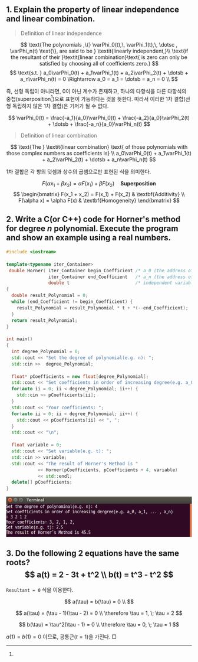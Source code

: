 ## 1. Explain the property of linear independence and linear combination.

> Definition of linear independence

$$
\text{The polynomials ,\{} \varPhi_0(t),\, \varPhi_1(t),\, \dotsc , \varPhi_n(t) \text{\}, are said to be } \textit{linearly independent,}\\
\text{if the resultant of their }\textit{linear combination}\text{ is zero can only be satisfied by choosing all of coefficients zero.}
$$
$$
\text{s.t. } a_0\varPhi_0(t) + a_1\varPhi_1(t) + a_2\varPhi_2(t) + \dotsb + a_n\varPhi_n(t) = 0 \Rightarrow a_0 = a_1 = \dotsb = a_n = 0 \\
$$

즉, 선형 독립이 아니라면, 0이 아닌 계수가 존재하고, 하나의 다항식을 다른 다항식의 중첩(superposition[^1])으로 표현이 가능하다는 것을 뜻한다. 따라서 이러한 1차 결합(선형 독립하지 않은 1차 결합)은 기저가 될 수 없다.

$$
\varPhi_0(t) = \frac{-a_1}{a_0}\varPhi_0(t) + \frac{-a_2}{a_0}\varPhi_2(t) + \dotsb + \frac{-a_n}{a_0}\varPhi_n(t)
$$

> Definition of linear combination

$$
\text{The } \textit{linear combination} \text{ of those polynomials with those complex numbers as coefficients is} \\
a_0\varPhi_0(t) + a_1\varPhi_1(t) + a_2\varPhi_2(t) + \dotsb + a_n\varPhi_n(t)
$$

1차 결합은 각 항의 덧셈과 상수의 곱셈으로만 표현된 식을 의미한다.

[^1]:
$$
F(\alpha x_1 + \beta x_2) = \alpha F(x_1) + \beta F(x_2) \quad \textbf{Superposition}
$$
$$
\begin{bmatrix}
F(x_1 + x_2) = F(x_1) + F(x_2) & \textbf{Additivity} \\
F(\alpha x) = \alpha F(x) & \textbf{Homogeneity}
\end{bmatrix}
$$

<div style="page-break-after: always;"></div>

## 2. Write a C(or C++) code for Horner's method for degree $n$ polynomial. Execute the program and show an example using a real numbers.

```c++ {.line-numbers}
#include <iostream>

template<typename iter_Container>
 double Horner( iter_Container begin_Coefficient /* a_0 (the address of first coefficient) */,
                iter_Container end_Coefficient   /* a_n (the address of the container) */,
                double t                         /* independent variable */)
{
  double result_Polynomial = 0;
  while (end_Coefficient != begin_Coefficient) {
    result_Polynomial = result_Polynomial * t + *(--end_Coefficient);
  }
  return result_Polynomial;
}

int main()
{
  int degree_Polynomial = 0;
  std::cout << "Set the degree of polynomial(e.g. n): ";
  std::cin >>  degree_Polynomial;

  float* pCoefficients = new float[degree_Polynomial];
  std::cout << "Set coefficients in order of increasing degree(e.g. a_0, a_1, ... , a_n)\n: ";
  for(auto ii = 0; ii < degree_Polynomial; ii++) {
    std::cin >> pCoefficients[ii];
  }
  std::cout << "Your coefficients: ";
  for(auto ii = 0; ii < degree_Polynomial; ii++) {
    std::cout << pCoefficients[ii] << ", ";
  }
  std::cout << "\n";

  float variable = 0;
  std::cout << "Set variable(e.g. t): ";
  std::cin >> variable;
  std::cout << "The result of Horner's Method is "
            << Horner(pCoefficients, pCoefficients + 4, variable)
            << std::endl;
  delete[] pCoefficients;
}
```

![result](images/2018/03/result.png)

<div style="page-break-after: always;"></div>

## 3. Do the following 2 equations have the same roots? $$ a(t) = 2 - 3t + t^2 \\ b(t) = t^3 - t^2 $$

`Resultant = 0` 식을 이용한다.

$$
a(\tau) = b(\tau) = 0 \\
$$

$$
a(\tau) = (\tau - 1)(\tau - 2) = 0 \\
\therefore \tau = 1, \; \tau = 2
$$

$$
b(\tau) = \tau^2(\tau - 1) = 0 \\
\therefore \tau = 0, \; \tau = 1
$$

$a(1) = b(1) = 0$ 이므로, 공통근($t = 1$)을 가진다. $\Box$
